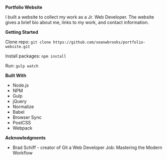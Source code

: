**Portfolio Website**

I built a website to collect my work as a Jr. Web Developer.  The website gives a brief bio about me, links to my work, and contact information.  

**Getting Started**

Clone repo: `git clone https://github.com/seanwbrooks/portfolio-website.git`

Install packages: `npm install`

Run: `gulp watch`

**Built With**

* Node.js
* NPM
* Gulp
* jQuery
* Normalize
* Babel
* Browser Sync
* PostCSS
* Webpack

**Acknowledgments**

* Brad Schiff - creator of Git a Web Developer Job: Mastering the Modern Workflow
